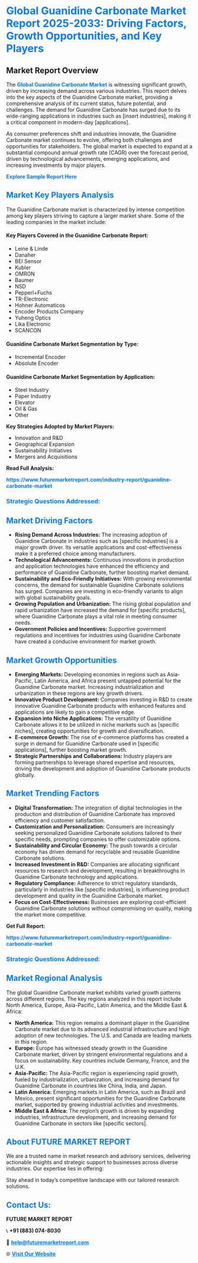 <h1 style="color: #007BFF;">Global Guanidine Carbonate Market Report 2025-2033: Driving Factors, Growth Opportunities, and Key Players</h1>

<section id="overview">
<h2>Market Report Overview</h2>
<p>The <a href="https://www.futuremarketreport.com/industry-report/guanidine-carbonate-market" style="color: #007BFF; text-decoration: none;"><strong>Global Guanidine Carbonate Market</strong></a> is witnessing significant growth, driven by increasing demand across various industries. This report delves into the key aspects of the Guanidine Carbonate market, providing a comprehensive analysis of its current status, future potential, and challenges. The demand for Guanidine Carbonate has surged due to its wide-ranging applications in industries such as [insert industries], making it a critical component in modern-day [applications].</p>
<p>As consumer preferences shift and industries innovate, the Guanidine Carbonate market continues to evolve, offering both challenges and opportunities for stakeholders. The global market is expected to expand at a substantial compound annual growth rate (CAGR) over the forecast period, driven by technological advancements, emerging applications, and increasing investments by major players.</p>
</section>

<section id="overview">
<p><a href="https://www.futuremarketreport.com/request-sample/reportId=83140" style="color: #007BFF; text-decoration: none;"><strong>Explore Sample Report Here</strong></a></p>
</section>

<section id="key-players">
<h2 style="color: #007BFF;">Market Key Players Analysis</h2>
<p>The Guanidine Carbonate market is characterized by intense competition among key players striving to capture a larger market share. Some of the leading companies in the market include:</p>
<h4>Key Players Covered in the Guanidine Carbonate Report:</h4>
<ul><li>Leine &amp; Linde</li><li>Danaher</li><li>BEI Sensor</li><li>Kubler</li><li>OMRON</li><li>Baumer</li><li>NSD</li><li>Pepperl+Fuchs</li><li>TR-Electronic</li><li>Hohner Automaticos</li><li>Encoder Products Company</li><li>Yuheng Optics</li><li>Lika Electronic</li><li>SCANCON</li></ul>
<h4>Guanidine Carbonate Market Segmentation by Type:</h4>
<ul><li>Incremental Encoder</li><li>Absolute Encoder</li></ul>

<h4>Guanidine Carbonate Market Segmentation by Application:</h4>
<ul><li>Steel Industry</li><li>Paper Industry</li><li>Elevator</li><li>Oil &amp; Gas</li><li>Other</li></ul>
<p><strong>Key Strategies Adopted by Market Players:</strong></p>
<ul>
<li>Innovation and R&D</li>
<li>Geographical Expansion</li>
<li>Sustainability Initiatives</li>
<li>Mergers and Acquisitions</li>
</ul>
</section>

<section>
<p><strong>Read Full Analysis: </strong></p><a href="https://www.futuremarketreport.com/industry-report/guanidine-carbonate-market" style="color: #007BFF; text-decoration: none;"><strong>https://www.futuremarketreport.com/industry-report/guanidine-carbonate-market</strong></a>
<h3 style="color: #007BFF;">Strategic Questions Addressed:</h3>
</section>

<section id="driving-factors">
<h2 style="color: #007BFF;">Market Driving Factors</h2>
<ul>
<li><strong>Rising Demand Across Industries:</strong> The increasing adoption of Guanidine Carbonate in industries such as [specific industries] is a major growth driver. Its versatile applications and cost-effectiveness make it a preferred choice among manufacturers.</li>
<li><strong>Technological Advancements:</strong> Continuous innovations in production and application technologies have enhanced the efficiency and performance of Guanidine Carbonate, further boosting market demand.</li>
<li><strong>Sustainability and Eco-Friendly Initiatives:</strong> With growing environmental concerns, the demand for sustainable Guanidine Carbonate solutions has surged. Companies are investing in eco-friendly variants to align with global sustainability goals.</li>
<li><strong>Growing Population and Urbanization:</strong> The rising global population and rapid urbanization have increased the demand for [specific products], where Guanidine Carbonate plays a vital role in meeting consumer needs.</li>
<li><strong>Government Policies and Incentives:</strong> Supportive government regulations and incentives for industries using Guanidine Carbonate have created a conducive environment for market growth.</li>
</ul>
</section>

<section id="growth-opportunities">
<h2 style="color: #007BFF;">Market Growth Opportunities</h2>
<ul>
<li><strong>Emerging Markets:</strong> Developing economies in regions such as Asia-Pacific, Latin America, and Africa present untapped potential for the Guanidine Carbonate market. Increasing industrialization and urbanization in these regions are key growth drivers.</li>
<li><strong>Innovative Product Development:</strong> Companies investing in R&D to create innovative Guanidine Carbonate products with enhanced features and applications are likely to gain a competitive edge.</li>
<li><strong>Expansion into Niche Applications:</strong> The versatility of Guanidine Carbonate allows it to be utilized in niche markets such as [specific niches], creating opportunities for growth and diversification.</li>
<li><strong>E-commerce Growth:</strong> The rise of e-commerce platforms has created a surge in demand for Guanidine Carbonate used in [specific applications], further boosting market growth.</li>
<li><strong>Strategic Partnerships and Collaborations:</strong> Industry players are forming partnerships to leverage shared expertise and resources, driving the development and adoption of Guanidine Carbonate products globally.</li>
</ul>
</section>

<section id="trending-factors">
<h2 style="color: #007BFF;">Market Trending Factors</h2>
<ul>
<li><strong>Digital Transformation:</strong> The integration of digital technologies in the production and distribution of Guanidine Carbonate has improved efficiency and customer satisfaction.</li>
<li><strong>Customization and Personalization:</strong> Consumers are increasingly seeking personalized Guanidine Carbonate solutions tailored to their specific needs, prompting companies to offer customizable options.</li>
<li><strong>Sustainability and Circular Economy:</strong> The push towards a circular economy has driven demand for recyclable and reusable Guanidine Carbonate solutions.</li>
<li><strong>Increased Investment in R&D:</strong> Companies are allocating significant resources to research and development, resulting in breakthroughs in Guanidine Carbonate technology and applications.</li>
<li><strong>Regulatory Compliance:</strong> Adherence to strict regulatory standards, particularly in industries like [specific industries], is influencing product development and quality in the Guanidine Carbonate market.</li>
<li><strong>Focus on Cost-Effectiveness:</strong> Businesses are exploring cost-efficient Guanidine Carbonate solutions without compromising on quality, making the market more competitive.</li>
</ul>
</section>

<section>
<p><strong>Get Full Report: </strong></p><a href="https://www.futuremarketreport.com/industry-report/guanidine-carbonate-market" style="color: #007BFF; text-decoration: none;"><strong>https://www.futuremarketreport.com/industry-report/guanidine-carbonate-market</strong></a>
<h3 style="color: #007BFF;">Strategic Questions Addressed:</h3>
</section>


<section id="regional-analysis">
<h2 style="color: #007BFF;">Market Regional Analysis</h2>
<p>The global Guanidine Carbonate market exhibits varied growth patterns across different regions. The key regions analyzed in this report include North America, Europe, Asia-Pacific, Latin America, and the Middle East & Africa:</p>
<ul>
<li><strong>North America:</strong> This region remains a dominant player in the Guanidine Carbonate market due to its advanced industrial infrastructure and high adoption of new technologies. The U.S. and Canada are leading markets in this region.</li>
<li><strong>Europe:</strong> Europe has witnessed steady growth in the Guanidine Carbonate market, driven by stringent environmental regulations and a focus on sustainability. Key countries include Germany, France, and the U.K.</li>
<li><strong>Asia-Pacific:</strong> The Asia-Pacific region is experiencing rapid growth, fueled by industrialization, urbanization, and increasing demand for Guanidine Carbonate in countries like China, India, and Japan.</li>
<li><strong>Latin America:</strong> Emerging markets in Latin America, such as Brazil and Mexico, present significant opportunities for the Guanidine Carbonate market, supported by growing industrial activities and investments.</li>
<li><strong>Middle East & Africa:</strong> The region’s growth is driven by expanding industries, infrastructure development, and increasing demand for Guanidine Carbonate in sectors like [specific sectors].</li>
</ul>
</section>

<footer>
<h2 style="color: #007BFF;">About FUTURE MARKET REPORT</h2>
<p>We are a trusted name in market research and advisory services, delivering actionable insights and strategic support to businesses across diverse industries. Our expertise lies in offering:</p>

<p>Stay ahead in today’s competitive landscape with our tailored research solutions.</p>

<h2 style="color: #007BFF;">Contact Us:</h2>
<p><strong>FUTURE MARKET REPORT</strong></p>
<p>📞 <strong>+91 (883) 074-8030</strong></p>
<p>📧 <strong><a href="mailto:help@futuremarketreport.com" style="color: #007BFF;">help@futuremarketreport.com</a></strong></p>
<p>🌐 <strong><a href="https://www.futuremarketreport.com/" style="color: #007BFF;">Visit Our Website</a></strong></p>
</footer>